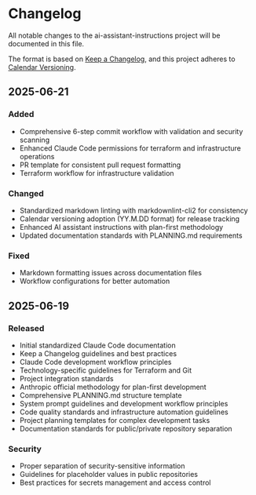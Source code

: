 # Changelog

All notable changes to the ai-assistant-instructions project will be documented in this file.

The format is based on [Keep a Changelog](https://keepachangelog.com/en/1.0.0/),
and this project adheres to [Calendar Versioning](https://calver.org/).

## 2025-06-21

### Added
- Comprehensive 6-step commit workflow with validation and security scanning
- Enhanced Claude Code permissions for terraform and infrastructure operations
- PR template for consistent pull request formatting
- Terraform workflow for infrastructure validation

### Changed
- Standardized markdown linting with markdownlint-cli2 for consistency
- Calendar versioning adoption (YY.M.DD format) for release tracking
- Enhanced AI assistant instructions with plan-first methodology
- Updated documentation standards with PLANNING.md requirements

### Fixed
- Markdown formatting issues across documentation files
- Workflow configurations for better automation

## 2025-06-19

### Released
- Initial standardized Claude Code documentation
- Keep a Changelog guidelines and best practices
- Claude Code development workflow principles
- Technology-specific guidelines for Terraform and Git
- Project integration standards
- Anthropic official methodology for plan-first development
- Comprehensive PLANNING.md structure template
- System prompt guidelines and development workflow principles
- Code quality standards and infrastructure automation guidelines
- Project planning templates for complex development tasks
- Documentation standards for public/private repository separation

### Security
- Proper separation of security-sensitive information
- Guidelines for placeholder values in public repositories
- Best practices for secrets management and access control
